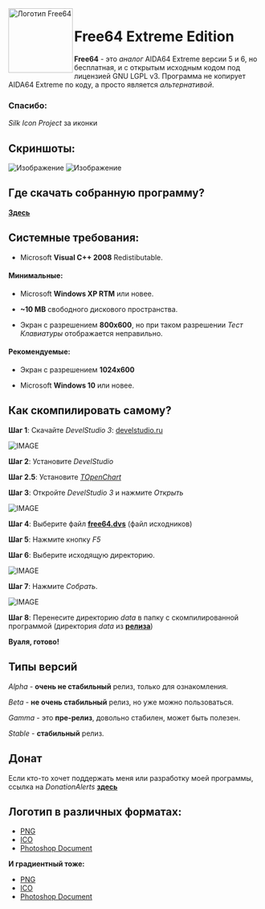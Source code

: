 <img width="128" height="128" align="left" alt="Логотип Free64" src="https://github.com/emil0911/free64/blob/master/free64-logo.png">   

# Free64 Extreme Edition

**Free64** - это *аналог* AIDA64 Extreme версии 5 и 6, но бесплатная, и с открытым исходным кодом под лицензией GNU LGPL v3.
Программа не копирует AIDA64 Extreme по коду, а просто является *альтернативой*.

### Спасибо:
*Silk Icon Project* за иконки

## Скриншоты:

![Изображение](https://raw.githubusercontent.com/emil0911/free64/master/screen1.png?raw=true "Screenshot")
![Изображение](https://raw.githubusercontent.com/emil0911/free64/master/screen2.png?raw=true "Screenshot")

## Где скачать собранную программу?

[**Здесь**](https://github.com/emil0911/free64/releases)

## Системные требования:
+ Microsoft **Visual C++ 2008** Redistibutable.

#### Минимальные:
  + Microsoft **Windows XP RTM** или новее. 
  
  + **~10 MB** свободного дискового пространства.
  
  + Экран с разрешением **800x600**, но при таком разрешении *Тест Клавиатуры* отображается неправильно.

#### Рекомендуемые:
  + Экран с разрешением **1024x600**
  
  + Microsoft **Windows 10** или новее.

## Как скомпилировать самому?

**Шаг 1**: Скачайте *DevelStudio 3*: [develstudio.ru](http://develstudio.ru)

![IMAGE](screens/how_to_start/1.png?raw=true)

**Шаг 2**: Установите *DevelStudio*

**Шаг 2.5**: Установите *[TOpenChart](https://github.com/emil0911/openChart)*

**Шаг 3**: Откройте *DevelStudio 3* и нажмите *Открыть*

![IMAGE](screens/how_to_start/2.png?raw=true)

**Шаг 4**: Выберите файл **[free64.dvs](free64.dvs?raw=true)** (файл исходников)

**Шаг 5**: Нажмите кнопку *F5*

**Шаг 6**: Выберите исходящую директорию.

![IMAGE](screens/how_to_start/3.png?raw=true)

**Шаг 7**: Нажмите *Собрать*.

![IMAGE](screens/how_to_start/4.png?raw=true)

**Шаг 8**: Перенесите директорию *data* в папку с скомпилированной программой (директория *data* из **[релиза](https://github.com/emil0911/free64/releases)**)

**Вуаля, готово!**

## Типы версий

*Alpha* - **очень не стабильный** релиз, только для ознакомления.

*Beta* - **не очень стабильный** релиз, но уже можно пользоваться.

*Gamma* - это **пре-релиз**, довольно стабилен, может быть полезен.

*Stable* - **стабильный** релиз.

## Донат
Если кто-то хочет поддержать меня или разработку моей программы, ссылка на *DonationAlerts* [**здесь**](https://donationalerts.com/r/emildalalyan)

## Логотип в различных форматах:
  - [PNG](https://github.com/emil0911/free64/blob/master/free64-logo.png?raw=true)
  - [ICO](https://github.com/emil0911/free64/blob/master/free64-logo.ico?raw=true)
  - [Photoshop Document](https://github.com/emil0911/free64/blob/master/free64-logo.psd?raw=true)
  
**И градиентный тоже:**
  - [PNG](https://github.com/emil0911/free64/blob/master/free64-gradient-logo.png?raw=true)
  - [ICO](https://github.com/emil0911/free64/blob/master/free64-gradient-logo.ico?raw=true)
  - [Photoshop Document](https://github.com/emil0911/free64/blob/master/free64-gradient-logo.psd?raw=true)
